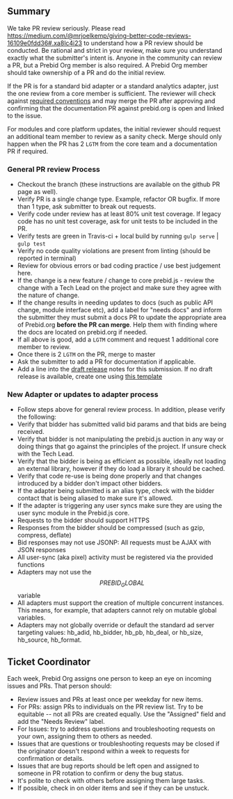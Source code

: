 ## Summary
We take PR review seriously. Please read https://medium.com/@mrjoelkemp/giving-better-code-reviews-16109e0fdd36#.xa8lc4i23 to understand how a PR review should be conducted. Be rational and strict in your review, make sure you understand exactly what the submitter's intent is. Anyone in the community can review a PR, but a Prebid Org member is also required. A Prebid Org member should take ownership of a PR and do the initial review.

If the PR is for a standard bid adapter or a standard analytics adapter, just the one review from a core member is sufficient. The reviewer will check against [required conventions](http://prebid.org/dev-docs/bidder-adaptor.html#required-adapter-conventions) and may merge the PR after approving and confirming that the documentation PR against prebid.org is open and linked to the issue.

For modules and core platform updates, the initial reviewer should request an additional team member to review as a sanity check. Merge should only happen when the PR has 2 `LGTM` from the core team and a documentation PR if required.

### General PR review Process
- Checkout the branch (these instructions are available on the github PR page as well).
- Verify PR is a single change type. Example, refactor OR bugfix. If more than 1 type, ask submitter to break out requests.
- Verify code under review has at least 80% unit test coverage. If legacy code has no unit test coverage, ask for unit tests to be included in the PR.
- Verify tests are green in Travis-ci + local build by running `gulp serve` | `gulp test`
- Verify no code quality violations are present from linting (should be reported in terminal)
- Review for obvious errors or bad coding practice / use best judgement here.
- If the change is a new feature / change to core prebid.js - review the change with a Tech Lead on the project and make sure they agree with the nature of change.
- If the change results in needing updates to docs (such as public API change, module interface etc), add a label for "needs docs" and inform the submitter they must submit a docs PR to update the appropriate area of Prebid.org **before the PR can merge**. Help them with finding where the docs are located on prebid.org if needed. 
- If all above is good, add a `LGTM` comment and request 1 additional core member to review.
- Once there is 2 `LGTM` on the PR, merge to master
- Ask the submitter to add a PR for documentation if applicable.
- Add a line into the [draft release](https://github.com/prebid/Prebid.js/releases) notes for this submission. If no draft release is available, create one using [this template]( https://gist.github.com/mkendall07/c3af6f4691bed8a46738b3675cb5a479)

### New Adapter or updates to adapter process
- Follow steps above for general review process. In addition, please verify the following:
- Verify that bidder has submitted valid bid params and that bids are being received.
- Verify that bidder is not manipulating the prebid.js auction in any way or doing things that go against the principles of the project. If unsure check with the Tech Lead.
- Verify that  the bidder is being as efficient as possible, ideally not loading an external library, however if they do load a library it should be cached.
- Verify that code re-use is being done properly and that changes introduced by a bidder don't impact other bidders.
- If the adapter being submitted is an alias type, check with the bidder contact that is being aliased to make sure it's allowed.
- If the adapter is triggering any user syncs make sure they are using the user sync module in the Prebid.js core.
- Requests to the bidder should support HTTPS
- Responses from the bidder should be compressed (such as gzip, compress, deflate)
- Bid responses may not use JSONP: All requests must be AJAX with JSON responses
- All user-sync (aka pixel) activity must be registered via the provided functions
- Adapters may not use the $$PREBID_GLOBAL$$ variable
- All adapters must support the creation of multiple concurrent instances. This means, for example, that adapters cannot rely on mutable global variables.
- Adapters may not globally override or default the standard ad server targeting values: hb_adid, hb_bidder, hb_pb, hb_deal, or hb_size, hb_source, hb_format.

## Ticket Coordinator

Each week, Prebid Org assigns one person to keep an eye on incoming issues and PRs. That person should:
- Review issues and PRs at least once per weekday for new items.
- For PRs: assign PRs to individuals on the PR review list. Try to be equitable -- not all PRs are created equally. Use the "Assigned" field and add the "Needs Review" label.
- For Issues: try to address questions and troubleshooting requests on your own, assigning them to others as needed.
- Issues that are questions or troubleshooting requests may be closed if the originator doesn't respond within a week to requests for confirmation or details.
- Issues that are bug reports should be left open and assigned to someone in PR rotation to confirm or deny the bug status.
- It's polite to check with others before assigning them large tasks.
- If possible, check in on older items and see if they can be unstuck.
